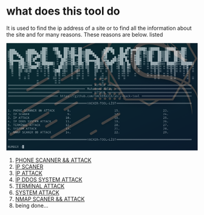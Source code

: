 # what does this tool do
It is used to find the ip address of a site or to find all the information about the site and for many reasons. These reasons are below.
listed

![](images/Screenshot_1.png)

1. [PHONE SCANNER && ATTACK]()
2. [İP SCANER]()
3. [İP ATTACK]()
4. [İP DDOS SYSTEM ATTACK]()
5. [TERMİNAL ATTACK]()
6. [SYSTEM ATTACK]()
7. [NMAP SCANER && ATTACK]()
8. being done...
